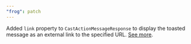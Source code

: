 ```yaml
---
"frog": patch
---
```


Added `link` property to `CastActionMessageResponse` to display the toasted message as an external link to the specified URL.
[See more](https://docs.farcaster.xyz/reference/actions/spec#message-response-type).
